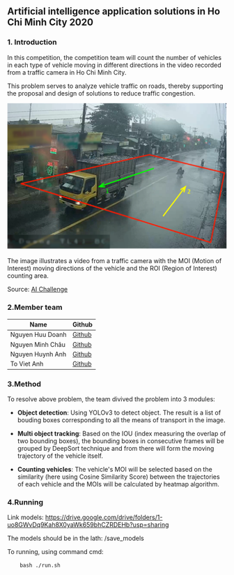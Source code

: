 ## Artificial intelligence application solutions in Ho Chi Minh City 2020

### 1. Introduction

In this competition, the competition team will count the number of vehicles in each type of vehicle moving in different directions in the video recorded from a traffic camera in Ho Chi Minh City.

This problem serves to analyze vehicle traffic on roads, thereby supporting the proposal and design of solutions to reduce traffic congestion.

<img src="vd1.png">

The image illustrates a video from a traffic camera with the MOI (Motion of Interest) moving directions of the vehicle and the ROI (Region of Interest) counting area.

Source: [AI Challenge](http://aichallenge.hochiminhcity.gov.vn/huong-dan-nhom-1)

### 2.Member team

| Name | Github |
| ------ | ------ |
| Nguyen Huu Doanh | [Github](https://github.com/huudoanh123qn) |
| Nguyen Minh Châu | [Github](https://github.com/chauminhnguyen) |
| Nguyen Huynh Anh | [Github](https://github.com/anhhuynh1506) |
| To Viet Anh | [Github](https://github.com/anhtv26062000) |

### 3.Method

To resolve above problem, the team divived the problem into 3 modules:

* **Object detection**: Using YOLOv3 to detect object. The result is a list of bouding boxes corresponding to all the means of transport in the image.

* **Multi object tracking**: Based on the IOU (index measuring the overlap of two bounding boxes), the bounding boxes in consecutive frames will be grouped by DeepSort technique and from there will form the moving trajectory of the vehicle itself. 

* **Counting vehicles**: The vehicle's MOI will be selected based on the similarity (here using Cosine Similarity Score) between the trajectories of each vehicle and the MOIs will be calculated by heatmap algorithm.

### 4.Running

Link models:
https://drive.google.com/drive/folders/1-uo8GWvDq9Kah8X0yaWk659bhCZRDEHb?usp=sharing

The models should be in the lath: /save_models

To running, using command cmd:

		bash ./run.sh
